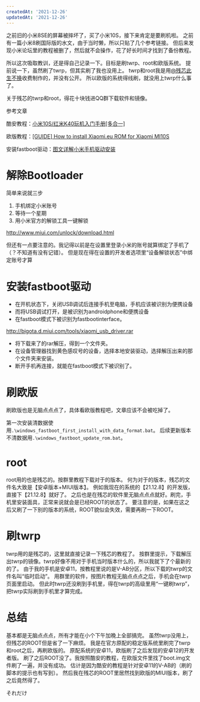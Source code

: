 ```yaml
---
createdAt: '2021-12-26'
updatedAt: '2021-12-26'
---
```

之前旧的小米8SE的屏幕被摔坏了，买了小米10S，接下来肯定是要刷机啦。
之前有一篇小米8刷国际版的水文，由于当时懒，所以只贴了几个参考链接。
但后来发现小米论坛里的教程被删了，然后就不会操作，花了好长时间才找到了备份教程。

所以这次吸取教训，还是得自己记录一下。目标是刷twrp、root和欧版系统。
提前说一下，虽然刷了twrp，但其实刷了我也没用上。
twrp和root我是用[@残芯此生不换](https://weibo.com/xinkid520)收费制作的，并没有公开。
所以欧版的系统得线刷，就没用上twrp什么事了。

关于残芯的twrp和root，得花十块钱进QQ群下载软件和镜像。

<!--more-->

参考文章

酷安教程：[小米10S/红米K40玩机入门手册[多合一]](https://www.coolapk.com/feed/28428774?shareKey=ZmZmZTI1ZjY3OGYxNjE5ODFlYjA~)

欧版教程：[[GUIDE] How to install Xiaomi.eu ROM for Xiaomi MI10S](https://xiaomi.eu/community/threads/guide-how-to-install-xiaomi-eu-rom-for-xiaomi-mi10s.60288/)

安装fastboot驱动：[图文详解小米手机驱动安装](https://web.vip.miui.com/page/info/mio/mio/detail?postId=18464849&app_version=dev.20051)

# 解除Bootloader
简单来说就三步

1. 手机绑定小米账号
2. 等待一个星期
3. 用小米官方的解锁工具一键解锁

http://www.miui.com/unlock/download.html

但还有一点要注意的。我记得以前是在设置里登录小米的账号就算绑定了手机了（？不知道有没有记错）。
但是现在得在设置的开发者选项里“设备解锁状态”中绑定账号才算

# 安装fastboot驱动

+ 在开机状态下，关闭USB调试后连接手机至电脑，手机应该被识别为便携设备
+ 而将USB调试打开，是被识别为androidphone和便携设备
+ 在fastboot模式下被识别为fastbootinterface。

http://bigota.d.miui.com/tools/xiaomi_usb_driver.rar

+ 将下载来了的rar解压，得到一个文件夹。
+ 在设备管理器找到黄色感叹号的设备，选择本地安装驱动，选择解压出来的那个文件夹来安装。
+ 断开手机再连接，就能在fastboot模式下被识别了。

# 刷欧版
刷欧版也是无脑点点点了，具体看欧版教程吧，文章应该不会被吃掉了。

第一次安装清数据使用`.\windows_fastboot_first_install_with_data_format.bat`。
后续更新版本不清数据用`.\windows_fastboot_update_rom.bat`。

# root
root用的也是残芯的。按群里教程下载对于的版本。
何为对于的版本，残芯的文件名大致是【安卓版本+MIUI版本】。
例如我现在的系统的【21.12.8】的开发版，直接下【21.12.8】就好了。
之后也是在残芯的软件里无脑点点点就好。刷完，手机里安装面具，正常来说就会是已经ROOT的状态了。
要注意的是，如果在这之后又刷了一下别的版本的系统，ROOT貌似会失效，需要再刷一下ROOT。

# 刷twrp
twrp用的是残芯的，这里就直接记录一下残芯的教程了。
按群里提示，下载解压出twrp的镜像。twrp好像不用对于手机当时版本什么的，所以我就下了个最新的的了。
由于我的手机是安卓11，按教程里说的是V-AB分区，所以下载的twrp的文件名叫“临时启动”。
用群里的软件，按图片教程无脑点点点之后，手机会在twrp页面里启动。
但此时twrp还没刷到手机里，得在twrp的高级里用“一键刷twrp”，把twrp实际刷到手机里才算完成。

# 总结
基本都是无脑点点点，所有才能在小个下午加晚上全部搞完。
虽然twrp没用上，但残芯的ROOT但是省了一下麻烦。
我是在官方原配的稳定版系统里刷完了twrp和root之后，再刷欧版的。
原配系统的安卓11，欧版刷了之后发现的安卓12的开发者版。
刷了之后ROOT没了。我按照酷安的教程，在欧版文件里找了boot.img文件刷了一遍，并没有成功。
估计是因为酷安的教程是针对安卓11的V-AB的（刷的脚本的提示也有写到）。
然后我在残芯的ROOT里居然找到欧版的MIUI版本，刷了之后竟然得了。

それだけ
